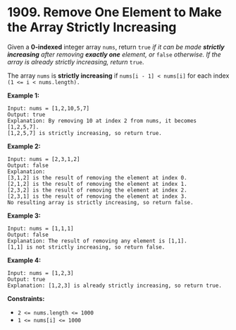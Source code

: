 # 1909. Remove One Element to Make the Array Strictly Increasing

Given a **0-indexed** integer array `nums`, return `true` *if it can be made **strictly increasing** after removing **exactly one** element, or* `false` *otherwise. If the array is already strictly increasing, return* `true`.

The array `nums` is **strictly increasing** if `nums[i - 1] < nums[i]` for each index `(1 <= i < nums.length).`

 

**Example 1:**

```
Input: nums = [1,2,10,5,7]
Output: true
Explanation: By removing 10 at index 2 from nums, it becomes [1,2,5,7].
[1,2,5,7] is strictly increasing, so return true.
```

**Example 2:**

```
Input: nums = [2,3,1,2]
Output: false
Explanation:
[3,1,2] is the result of removing the element at index 0.
[2,1,2] is the result of removing the element at index 1.
[2,3,2] is the result of removing the element at index 2.
[2,3,1] is the result of removing the element at index 3.
No resulting array is strictly increasing, so return false.
```

**Example 3:**

```
Input: nums = [1,1,1]
Output: false
Explanation: The result of removing any element is [1,1].
[1,1] is not strictly increasing, so return false.
```

**Example 4:**

```
Input: nums = [1,2,3]
Output: true
Explanation: [1,2,3] is already strictly increasing, so return true.
```

 

**Constraints:**

- `2 <= nums.length <= 1000`
- `1 <= nums[i] <= 1000`